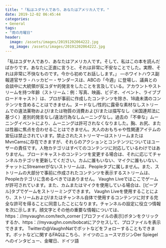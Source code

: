 ```yaml
---
title: "「私はユダヤ人であり、あなたはアメリカ人です。"
date: 2019-12-02 06:45:44
categories:
- General
tags:
- "雨の月曜日"
header:
  image: /assets/images/20191202064222.jpg
  og_image: /assets/images/20191202064222.jpg
---
```


「私はユダヤ人であり、あなたはアメリカ人です。そして、私はこの本を読んだばかりです。あなたに正直に言うと、それは非常に不安なことでした。実際、それは非常に不快なものです。今から初めてお話しします。」 —ホワイトハウス副報道官サラ・ハッカビー・サンダースは、ABCの「今週」に登場し、議員との会談中に大統領が反ユダヤ的発言をしたことを言及している。アカウントやストリームを持つ年齢（ストリーム：例：写真、映画、ビデオ、イベント、ライブブロードキャスト）は、プロが事前に作成したコンテンツを除き、18歳未満のコンテンツを含めることはできません。ヌードなし/性的に露骨な素材なしストリームでの違法薬物および/または物質の消費および/または描写なし（米国連邦法に基づく）差別的発言なし/違法行為なしムーニングなし。過去の「不幸な」ムーニングイベントにより、ムーニングは許可されなくなりました。胸、お尻、または性器に焦点を合わせることはできません。大人のおもちゃや性関連アイテムの宣伝は禁止されています。禁止されたストリーマーはストリームまたはMvnCamsに存在できますが、それらのアクションとコンテンツについてはユーザーの責任です。人物カテゴリはすべてのコンテンツに対応しているわけではありません。ブロードキャストのコンテンツを変更する場合は、それに応じてチャンネルカテゴリを更新してください。カムに誰もいない、マイクに誰もいない、チャットにStreamerがないストリームは、Peopleタブに属しません。また、ストリームの大部分で事前に作成されたコンテンツを表示するストリームは、Peopleカテゴリに含めるべきではありません。 Vaughn Liveではここでゲームが許可されています。また、カムまたはマイクを使用している場合は、[ピープル]タブでゲームをストリーミングできます。 Vaughn Liveを使用することにより、ストリームおよび/またはチャンネル自体で使用するコンテンツに対する完全な許可を得ることに同意したことになります。チャンネルの設定に役立つ情報を次に示します。顔文字とその他の重要な情報については、https：//myvaughn.com/tech_corner [プロファイルの表示]ボタンをクリックするか、https：//myvaughn.com/bobcatにアクセスして、プロファイルを表示できます。 Twitterの@VaughnNatでボットなどをフォローすることもできます。ボットなどに関するFAQはこちら、ドイツのニュースマガジンDer Spiegelへのインタビュー、金曜日、ドイツ語
